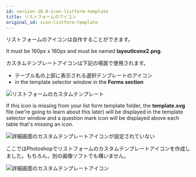 ```yaml
---
id: version-18.0-icon-listform-template
title: リストフォームのアイコン
original_id: icon-listform-template
---
```


リストフォームのアイコンは自作することができます。

It must be 160px x 160px and must be named **layoutIconx2.png**.

カスタムテンプレートアイコンは下記の場面で使用されます。

* テーブル名の上部に表示される選択テンプレートのアイコン
* in the template selector window in the **Forms section**

![リストフォームのカスタムテンプレート](assets/en/custom-listform/custom-listform-template.png)

If this icon is missing from your list form template folder, the **template.svg** file (we're going to learn about this later) will be displayed in the template selector window and a question mark icon will be displayed above each table that's missing an icon.

![詳細画面のカスタムテンプレートアイコンが設定されていない](assets/en/custom-listform/missing-listform-icon-custom-template.png)

ここではPhotoshopでリストフォームのカスタムテンプレートアイコンを作成しました。もちろん，別の画像ソフトでも構いません。

![詳細画面のカスタムテンプレートアイコン](assets/en/custom-listform/custom-list-form-icon.png)
